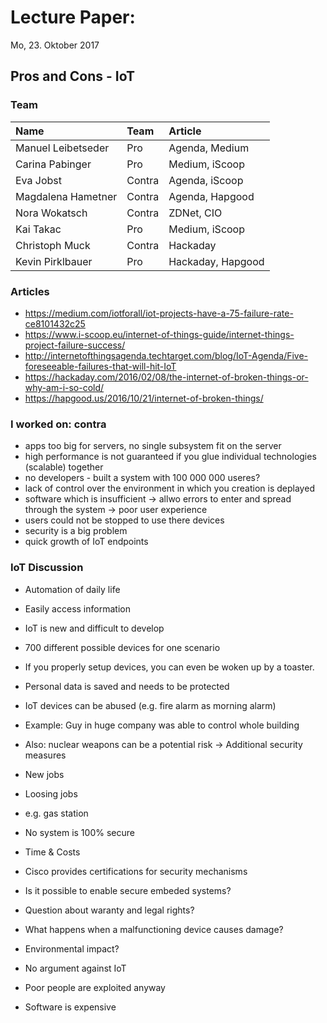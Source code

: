 # Lecture Paper:
Mo, 23. Oktober 2017

## Pros and Cons - IoT
### Team
|Name|Team|Article|
|:----|:----|:----|
|Manuel Leibetseder | Pro | Agenda, Medium |
|Carina Pabinger | Pro | Medium, iScoop |
|Eva Jobst| Contra | Agenda, iScoop |
|Magdalena Hametner | Contra | Agenda, Hapgood |
|Nora Wokatsch | Contra | ZDNet, CIO |
|Kai Takac | Pro | Medium, iScoop |
|Christoph Muck | Contra | Hackaday |
|Kevin Pirklbauer | Pro | Hackaday, Hapgood |

### Articles
- https://medium.com/iotforall/iot-projects-have-a-75-failure-rate-ce8101432c25
- https://www.i-scoop.eu/internet-of-things-guide/internet-things-project-failure-success/
- http://internetofthingsagenda.techtarget.com/blog/IoT-Agenda/Five-foreseeable-failures-that-will-hit-IoT
- https://hackaday.com/2016/02/08/the-internet-of-broken-things-or-why-am-i-so-cold/
- https://hapgood.us/2016/10/21/internet-of-broken-things/

### I worked on: contra
- apps too big for servers, no single subsystem fit on the server
- high performance is not guaranteed if you glue individual technologies (scalable) together
- no developers - built a system with 100 000 000 useres?
- lack of control over the environment in which you creation is deplayed
- software which is insufficient -> allwo errors to enter and spread through the system -> poor user experience
- users could not be stopped to use there devices
- security is a big problem
- quick growth of IoT endpoints

### IoT Discussion

- Automation of daily life
- Easily access information
- IoT is new and difficult to develop
- 700 different possible devices for one scenario
- If you properly setup devices, you can even be woken up by a toaster.
- Personal data is saved and needs to be protected
- IoT devices can be abused (e.g. fire alarm as morning alarm)

- Example: Guy in huge company was able to control whole building
- Also: nuclear weapons can be a potential risk
	-> Additional security measures

- New jobs
- Loosing jobs
- e.g. gas station

- No system is 100% secure
- Time & Costs
- Cisco provides certifications for security mechanisms

- Is it possible to enable secure embeded systems?
- Question about waranty and legal rights?
- What happens when a malfunctioning device causes damage?

- Environmental impact?
- No argument against IoT
- Poor people are exploited anyway
- Software is expensive
